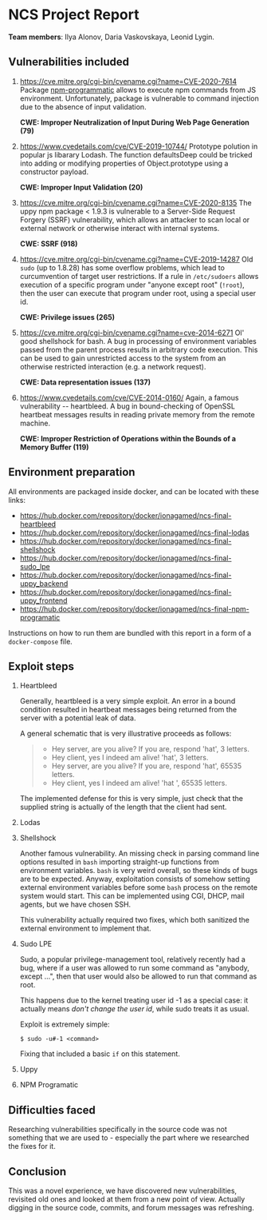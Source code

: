 # NCS Project Report

**Team members**: Ilya Alonov, Daria Vaskovskaya, Leonid Lygin.

## Vulnerabilities included

1.  https://cve.mitre.org/cgi-bin/cvename.cgi?name=CVE-2020-7614
    Package [npm-programmatic](https://www.npmjs.com/package/npm-programmatic)
    allows to execute npm commands from JS environment. Unfortunately, package
    is vulnerable to command injection due to the absence of input validation. 

    **CWE: Improper Neutralization of Input During Web Page Generation (79)**

2.  https://www.cvedetails.com/cve/CVE-2019-10744/
    Prototype polution in popular js libarary Lodash. The function defaultsDeep
    could be tricked into adding or modifying properties of Object.prototype
    using a constructor payload. 

    **CWE: Improper Input Validation (20)**

3.  https://cve.mitre.org/cgi-bin/cvename.cgi?name=CVE-2020-8135
    The uppy npm package &lt; 1.9.3 is vulnerable to a Server-Side Request
    Forgery (SSRF) vulnerability, which allows an attacker to scan local or
    external network or otherwise interact with internal systems. 

    **CWE: SSRF (918)**

4.  https://cve.mitre.org/cgi-bin/cvename.cgi?name=CVE-2019-14287
    Old `sudo` (up to 1.8.28) has some overflow problems, which lead to curcumvention of target user restrictions.
    If a rule in `/etc/sudoers` allows execution of a specific program under
    "anyone except root" (`!root`), then the user can execute that program under
    root, using a special user id.

    **CWE: Privilege issues (265)**

5.  https://cve.mitre.org/cgi-bin/cvename.cgi?name=cve-2014-6271
    Ol' good shellshock for bash.  A bug in processing of environment variables
    passed from the parent process results in arbitrary code execution.
    This can be used to gain unrestricted access to the system from an otherwise
    restricted interaction (e.g. a network request).

    **CWE: Data representation issues (137)**

6.  https://www.cvedetails.com/cve/CVE-2014-0160/
    Again, a famous vulnerability -- heartbleed.  A bug in bound-checking of
    OpenSSL heartbeat messages results in reading private memory from the remote
    machine.

    **CWE: Improper Restriction of Operations within the Bounds of a Memory
    Buffer (119)**

## Environment preparation

All environments are packaged inside docker, and can be located with these
links:

*   https://hub.docker.com/repository/docker/ionagamed/ncs-final-heartbleed
*   https://hub.docker.com/repository/docker/ionagamed/ncs-final-lodas
*   https://hub.docker.com/repository/docker/ionagamed/ncs-final-shellshock
*   https://hub.docker.com/repository/docker/ionagamed/ncs-final-sudo_lpe
*   https://hub.docker.com/repository/docker/ionagamed/ncs-final-uppy_backend
*   https://hub.docker.com/repository/docker/ionagamed/ncs-final-uppy_frontend
*   https://hub.docker.com/repository/docker/ionagamed/ncs-final-npm-programatic

Instructions on how to run them are bundled with this report in a form of a
`docker-compose` file.

## Exploit steps

1.  Heartbleed

    Generally, heartbleed is a very simple exploit.  An error in a bound
    condition resulted in heartbeat messages being returned from the server
    with a potential leak of data.

    A general schematic that is very illustrative proceeds as follows:

    > - Hey server, are you alive? If you are, respond 'hat', 3 letters.
    > - Hey client, yes I indeed am alive! 'hat', 3 letters.
    > - Hey server, are you alive? If you are, respond 'hat', 65535 letters.
    > - Hey client, yes I indeed am alive! 'hat <private data>', 65535 letters.

    The implemented defense for this is very simple, just check that the
    supplied string is actually of the length that the client had sent.

2.  Lodas

3.  Shellshock

    Another famous vulnerability.  An missing check in parsing command line
    options resulted in `bash` importing straight-up functions from environment
    variables.  `bash` is very weird overall, so these kinds of bugs are to be
    expected.  Anyway, exploitation consists of somehow setting external
    environment variables before some `bash` process on the remote system would
    start.  This can be implemented using CGI, DHCP, mail agents, but we have
    chosen SSH.

    This vulnerability actually required two fixes, which both sanitized the
    external environment to implement that.

4.  Sudo LPE

    Sudo, a popular privilege-management tool, relatively recently had a bug,
    where if a user was allowed to run some command as "anybody, except ...",
    then that user would also be allowed to run that command as root.

    This happens due to the kernel treating user id -1 as a special case: it
    actually means _don't change the user id_, while sudo treats it as usual.

    Exploit is extremely simple:

    ```
    $ sudo -u#-1 <command>
    ```

    Fixing that included a basic `if` on this statement.

5.  Uppy

6.  NPM Programatic

## Difficulties faced

Researching vulnerabilities specifically in the source code was not something
that we are used to - especially the part where we researched the fixes for it.

## Conclusion

This was a novel experience, we have discovered new vulnerabilities, revisited
old ones and looked at them from a new point of view.  Actually digging in the
source code, commits, and forum messages was refreshing.

